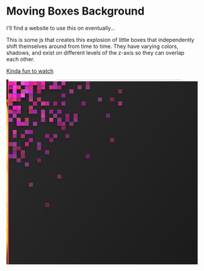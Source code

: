 # Moving Boxes Background

I'll find a website to use this on eventually...

This is some js that creates this explosion of little boxes that independently shift themselves around from time to time. They have varying colors, shadows, and exist on different levels of the z-axis so they can overlap each other.

[Kinda fun to watch](https://spencerhhubert.github.io/shifting-boxes/)

![shifting pink boxes example pic](https://raw.githubusercontent.com/spencerhhubert/shifting-boxes/master/example_pic.png)
